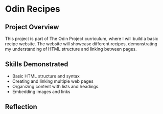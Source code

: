 # Odin Recipes

## Project Overview
This project is part of The Odin Project curriculum, where I will build a basic recipe website. The website will showcase different recipes, demonstrating my understanding of HTML structure and linking between pages.

## Skills Demonstrated
- Basic HTML structure and syntax
- Creating and linking multiple web pages
- Organizing content with lists and headings
- Embedding images and links

## Reflection